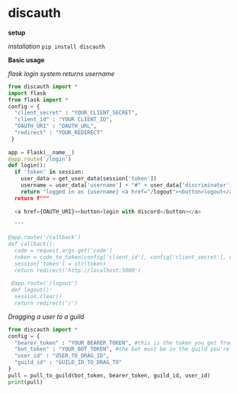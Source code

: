 # discauth
**setup**

*installation*
```pip install discauth```

**Basic usage**

*flask login system returns username*

```py
from discauth import *
import flask
from flask import *
config = {
  "client_secret" : "YOUR_CLIENT_SECRET",
  "client_id" : "YOUR CLIENT_ID",
  "OAUTH_URI" : "OAUTH_URL",
  "redirect" : "YOUR_REDIRECT"
 }
  
app = Flask(__name__)
@app.route('/login')
def login():
  if 'token' in session:
    user_data = get_user_data(session['token'])
    username = user_data['username'] + "#" + user_data['discriminator']
    return "logged in as {username} <a href="/logout"><button>logout</a></button>
  return f"""
  
  <a href={OAUTH_URI}><button>login with discord</button></a>
  
  """

@app.route('/callback')
def callback():
  code = request.args.get('code')
  token = code_to_token(config['client_id'], config['client_secret'], config['redirect'], config['code'])
  session['token'] = str(token)
  return redirect('http://localhost:5000')
 
 @app.route('/logout')
 def logout():
  session.clear()
  return redirect('/')
  ```
  
*Dragging a user to a guild*
```py
from discauth import *
config = {
  "bearer_token" : "YOUR_BEARER_TOKEN", #this is the token you get from the code_to_token function
  "bot_token" : "YOUR_BOT_TOKEN", #the bot must be in the guild you're dragging to
  "user_id" : "USER_TO_DRAG_ID",
  "guild_id" : "GUILD_ID_TO_DRAG_TO"
} 
pull = pull_to_guild(bot_token, bearer_token, guild_id, user_id)
print(pull)
```





  
